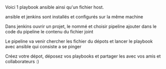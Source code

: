 Voici 1 playbook ansible ainsi qu'un fichier host.

ansible et jenkins sont installés et configurés sur la même machine

Dans jenkins ouvrir un projet, le nommé et choisir pipeline
ajouter dans le code du pipeline le contenu du fichier joint

Le pipeline va venir chercher les fichier du dépots et lancer le playbook avec ansible qui consiste a se pinger

Créez votre dépot, déposez vos playbooks et partager les avec vos amis et collaborateurs :)
